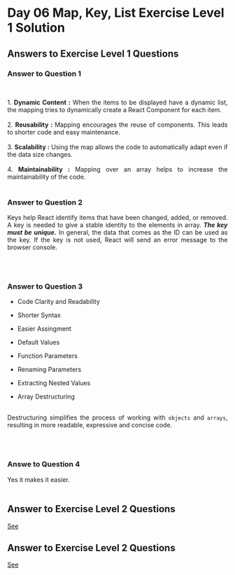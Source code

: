 # Day 06 Map, Key, List Exercise Level 1 Solution
## Answers to Exercise Level 1 Questions
### Answer to Question 1
<br>
<p align="justify">
1. <strong>Dynamic Content :</strong> When the items to be displayed have a dynamic list, the mapping tries to dynamically create a React Component for each item.<br><br>
2. <strong> Reusability : </strong> Mapping encourages the reuse of components. This leads to shorter code and easy maintenance. <br><br>
3. <strong>Scalability :</strong> Using the map allows the code to automatically adapt even if the data size changes. <br><br>
4. <strong>Maintainability :</strong> Mapping over an array helps to increase the maintainability of the code.<br><br>
   
### Answer to Question 2
<p align="justify">Keys help React identify items that have been changed, added, or removed. A key is needed to give a stable identity to the elements in array. <strong><i>The key must be unique.</strong></i> In general, the data that comes as the ID can be used as the key. If the key is not used, React will send an error message to the browser console.</p> <br><br>

### Answer to Question 3
- Code Clarity and Readability <br>
- Shorter Syntax <br>
  
- Easier Assingment <br>
- Default Values <br>
- Function Parameters <br>
- Renaming Parameters <br>
- Extracting Nested Values <br>
- Array Destructuring <br>
  <br>
<p align="justify">Destructuring simplifies the process of working with <code>objects</code> and <code>arrays</code>, resulting in more readable, expressive and concise code. </p>
<br><br>

### Answe to Question 4
Yes it makes it easier.<br><br>

## Answer to Exercise Level 2 Questions
[See](https://github.com/MelihKrts/30-Days-Of-React-Solution/tree/main/Day_06_Map_Key_List/exercise_solution)

## Answer to Exercise Level 2 Questions
[See](https://github.com/MelihKrts/30-Days-Of-React-Solution/tree/main/Day_06_Map_Key_List/exercise_solution)

</p>